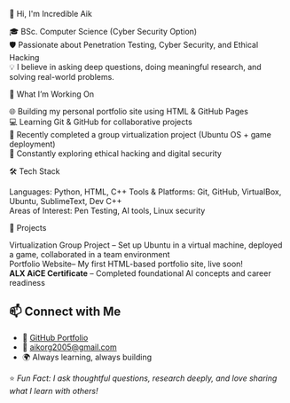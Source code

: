 👋 Hi, I'm Incredible Aik

🎓 BSc. Computer Science (Cyber Security Option)  
🛡️ Passionate about Penetration Testing, Cyber Security, and Ethical Hacking  
💡 I believe in asking deep questions, doing meaningful research, and solving real-world problems.

🚀 What I’m Working On

🌐 Building my personal portfolio site using HTML & GitHub Pages  
💻 Learning Git & GitHub for collaborative projects  
🧪 Recently completed a group virtualization project (Ubuntu OS + game deployment)  
🧠 Constantly exploring ethical hacking and digital security

🛠️ Tech Stack

Languages: Python, HTML,  C++
Tools & Platforms: Git, GitHub, VirtualBox, Ubuntu, SublimeText, Dev C++  
Areas of Interest: Pen Testing, AI tools, Linux security

🧩 Projects

Virtualization Group Project – Set up Ubuntu in a virtual machine, deployed a game, collaborated in a team environment  
Portfolio Website– My first HTML-based portfolio site, live soon!  
**ALX AiCE Certificate** – Completed foundational AI concepts and career readiness

## 📫 Connect with Me

- 🔗 [GitHub Portfolio](https://github.com/Incredible-Aik)  
- 📧 aikorg2005@gmail.com  
- 🌍 Always learning, always building

⭐ *Fun Fact: I ask thoughtful questions, research deeply, and love sharing what I learn with others!*

